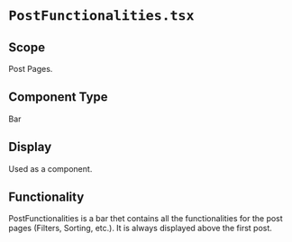 # `PostFunctionalities.tsx`

## Scope

Post Pages.

## Component Type

Bar

## Display

Used as a component.

## Functionality

PostFunctionalities is a bar thet contains all the functionalities for the post pages (Filters, Sorting, etc.). It is always displayed above the first post.
